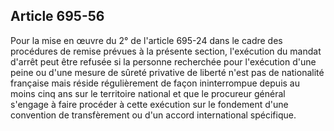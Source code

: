 Article 695-56
----
Pour la mise en œuvre du 2° de l'article 695-24 dans le cadre des procédures de
remise prévues à la présente section, l'exécution du mandat d'arrêt peut être
refusée si la personne recherchée pour l'exécution d'une peine ou d'une mesure
de sûreté privative de liberté n'est pas de nationalité française mais réside
régulièrement de façon ininterrompue depuis au moins cinq ans sur le territoire
national et que le procureur général s'engage à faire procéder à cette exécution
sur le fondement d'une convention de transfèrement ou d'un accord international
spécifique.
